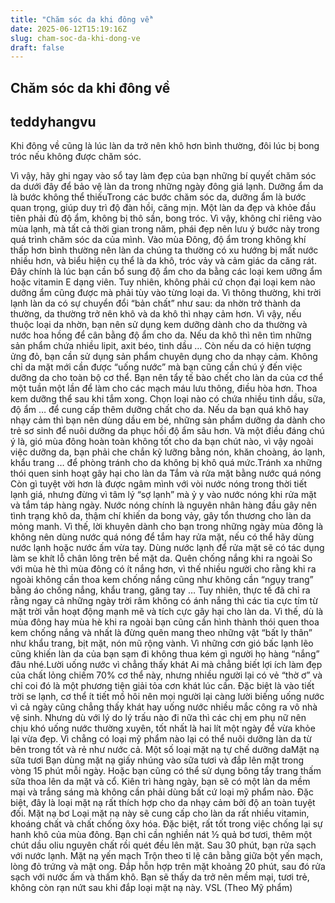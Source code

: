 ```yaml
---
title: "Chăm sóc da khi đông về"
date: 2025-06-12T15:19:16Z
slug: cham-soc-da-khi-dong-ve
draft: false
---
```


## Chăm sóc da khi đông về

## teddyhangvu

Khi đông về cũng là lúc làn da trở nên khô hơn bình thường, đôi lúc bị bong tróc nếu không được chăm sóc.
 
Vì vậy, hãy ghi ngay vào sổ tay làm đẹp của bạn những bí quyết chăm sóc da dưới đây để bảo vệ làn da trong những ngày đông giá lạnh. 
Dưỡng ẩm da là bước không thể thiếuTrong các bước chăm sóc da, dưỡng ẩm là bước quan trọng, giúp duy trì độ đàn hồi, căng mịn. Một làn da đẹp và khỏe đầu tiên phải đủ độ ẩm, không bị thô sần, bong tróc. Vì vậy, không chỉ riêng vào mùa lạnh, mà tất cả thời gian trong năm, phái đẹp nên lưu ý bước này trong quá trình chăm sóc da của mình.
Vào mùa Đông, độ ẩm trong không khí thấp hơn bình thường nên làn da chúng ta thường có xu hướng bị mất nước nhiều hơn, và biểu hiện cụ thể là da khô, tróc vảy và cảm giác da căng rát. Đây chính là lúc bạn cần bổ sung độ ẩm cho da bằng các loại kem ưỡng ẩm hoặc vitamin E dạng viên.
Tuy nhiên, không phải cứ chọn đại loại kem nào dưỡng ẩm cũng được mà phải tùy vào từng loại da. Vì thông thường, khi trời lạnh làn da có sự chuyển đổi “bản chất” như sau: da nhờn trở thành da thường, da thường trở nên khô và da khô thì nhạy cảm hơn.
Vì vậy, nếu thuộc loại da nhờn, bạn nên sử dụng kem dưỡng dành cho da thường và nước hoa hồng để cân bằng độ ẩm cho da. Nếu da khô thì nên tìm những sản phẩm chứa nhiều lipit, axit béo, tinh dầu … Còn nếu da có hiện tượng ửng đỏ, bạn cần sử dụng sản phẩm chuyên dụng cho da nhạy cảm.
Không chỉ da mặt mới cần được “uống nước” mà bạn cũng cần chú ý đến việc dưỡng da cho toàn bộ cơ thể. Bạn nên tẩy tế bào chết cho làn da của cơ thể một tuần một lần để làm cho các mạch máu lưu thông, điều hòa hơn. Thoa kem dưỡng thể sau khi tắm xong. Chọn loại nào có chứa nhiều tinh dầu, sữa, độ ẩm … để cung cấp thêm dưỡng chất cho da. Nếu da bạn quá khô hay nhạy cảm thì bạn nên dùng dầu em bé, những sản phẩm dưỡng da dành cho trẻ sơ sinh để nuôi dưỡng da phục hồi độ ẩm sâu hơn.
Và một điều đáng chú ý là, gió mùa đông hoàn toàn không tốt cho da bạn chút nào, vì vậy ngoài việc dưỡng da, bạn phải che chắn kỹ lưỡng bằng nón, khăn choàng, áo lạnh, khẩu trang … để phòng tránh cho da không bị khô quá mức.Tránh xa những thói quen sinh hoạt gây hại cho làn da
Tắm và rửa mặt bằng nước quá nóng
Còn gì tuyệt vời hơn là được ngâm mình với vòi nước nóng trong thời tiết lạnh giá, nhưng đừng vì tâm lý “sợ lạnh” mà ỷ y vào nước nóng khi rửa mặt và tắm táp hàng ngày. Nước nóng chính là nguyên nhân hàng đầu gây nên tình trạng khô da, thậm chí khiến da bong vảy, gây tổn thương cho làn da mỏng manh.
Vì thế, lời khuyên dành cho bạn trong những ngày mùa đông là không nên dùng nước quá nóng để tắm hay rửa mặt, nếu có thể hãy dùng nước lạnh hoặc nước ấm vừa tay. Dùng nước lạnh để rửa mặt sẽ có tác dụng làm se khít lỗ chân lông trên bề mặt da.
Quên chống nắng khi ra ngoài
So với mùa hè thì mùa đông có ít nắng hơn, vì thế nhiều người cho rằng khi ra ngoài không cần thoa kem chống nắng cũng như không cần “ngụy trang” bằng áo chống nắng, khẩu trang, găng tay …
Tuy nhiên, thực tế đã chỉ ra rằng ngay cả những ngày trời râm không có ánh nắng thì các tia cực tím từ mặt trời vẫn hoạt động mạnh mẽ và tích cực gây hại cho làn da. Vì thế, dù là mùa đông hay mùa hè khi ra ngoài bạn cũng cần hình thành thói quen thoa kem chống nắng và nhất là đừng quên mang theo những vật “bất ly thân” như khẩu trang, bịt mặt, nón mũ rộng vành. Vì những cơn gió bấc lạnh lẽo cũng khiến làn da của bạn sạm đi không thua kém gì người họ hàng “nắng” đâu nhé.Lười uống nước vì chẳng thấy khát
Ai mà chẳng biết lợi ích làm đẹp của chất lỏng chiếm 70% cơ thể này, nhưng nhiều người lại có vẻ “thờ ơ” và chỉ coi đó là một phương tiện giải tỏa cơn khát lúc cần. Đặc biệt là vào tiết trời se lạnh, cơ thể ít tiết mồ hôi nên mọi người lại càng lười biếng uống nước vì cả ngày cũng chẳng thấy khát hay uống nước nhiều mắc công ra vô nhà vệ sinh.
Nhưng dù với lý do lý trấu nào đi nữa thì các chị em phụ nữ nên chịu khó uống nước thường xuyên, tốt nhất là hai lít một ngày để vừa khỏe lại vừa đẹp. Vì chẳng có loại mỹ phẩm nào lại có thể nuôi dưỡng làn da từ bên trong tốt và rẻ như nước cả.
Một số loại mặt nạ tự chế dưỡng daMặt nạ sữa tươi
Bạn dùng mặt nạ giấy nhúng vào sữa tươi và đắp lên mặt trong vòng 15 phút mỗi ngày. Hoặc bạn cũng có thể sử dụng bông tẩy trang thấm sữa thoa lên da mặt và cổ.
Kiên trì hàng ngày, bạn sẽ có một làn da mềm mại và trắng sáng mà không cần phải dùng bất cứ loại mỹ phẩm nào. Đặc biệt, đây là loại mặt nạ rất thích hợp cho da nhạy cảm bởi độ an toàn tuyệt đối.
Mặt nạ bơ
Loại mặt nạ này sẽ cung cấp cho làn da rất nhiều vitamin, khoáng chất và chất chống ôxy hóa. Đặc biệt, rất tốt trong việc chống lại sự hanh khô của mùa đông.
Bạn chỉ cần nghiền nát ½ quả bơ tươi, thêm một chút dầu oliu nguyên chất rồi quét đều lên mặt. Sau 30 phút, bạn rửa sạch với nước lạnh.
Mặt nạ yến mạch
Trộn theo tỉ lệ cân bằng giữa bột yến mạch, lòng đỏ trứng và mật ong. Đắp hỗn hợp trên mặt khoảng 20 phút, sau đó rửa sạch với nước ấm và thấm khô. Bạn sẽ thấy da trở nên mềm mại, tươi trẻ, không còn rạn nứt sau khi đắp loại mặt nạ này.
 VSL (Theo Mỹ phẩm)